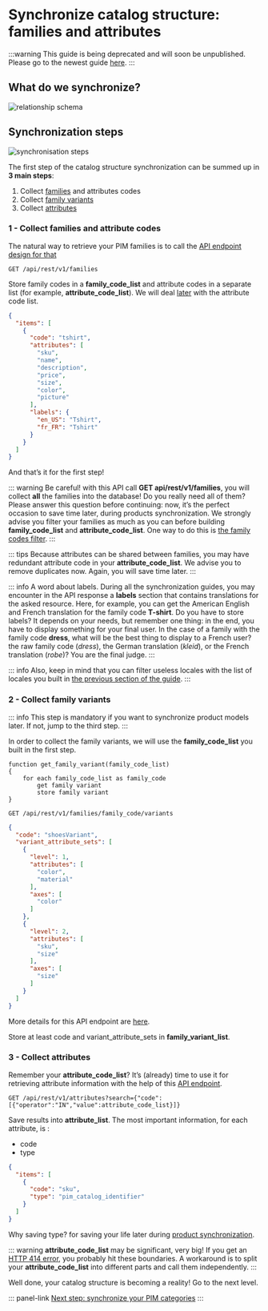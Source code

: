 # Synchronize catalog structure: families and attributes

:::warning
This guide is being deprecated and will soon be unpublished. Please go to the newest guide [here](/tutorials/how-to-get-families-and-attributes.html).
:::

## What do we synchronize?
![relationship schema](../../img/getting-started/synchronize-pim-products/step-2-objects-relationship-schema.svg)

## Synchronization steps
![synchronisation steps](../../img/getting-started/synchronize-pim-products/step-2-steps-schema.svg)

The first step of the catalog structure synchronization can be summed up in **3 main steps**:

1. Collect [families](https://help.akeneo.com/pim/serenity/articles/what-is-a-family.html#mainContent) and attributes codes
2. Collect [family variants](https://help.akeneo.com/pim/serenity/articles/what-about-products-variants.html#what-is-a-family-variant)
3. Collect [attributes](https://help.akeneo.com/pim/serenity/articles/what-is-an-attribute.html#mainContent)

### 1 - Collect families and attribute codes

The natural way to retrieve your PIM families is to call the [API endpoint design for that](https://api.akeneo.com/api-reference.html#get_families)

`GET /api/rest/v1/families`

Store family codes in a **family_code_list** and attribute codes in a separate list (for example, **attribute_code_list**). We will deal [later](/getting-started/synchronize-pim-products-6x/step-4.html) with the attribute code list.

```json
{
  "items": [
    {
      "code": "tshirt",
      "attributes": [
        "sku",
        "name",
        "description",
        "price",
        "size",
        "color",
        "picture"
      ],
      "labels": {
        "en_US": "Tshirt",
        "fr_FR": "Tshirt"
      }
    }
  ]
}
```

And that’s it for the first step!

::: warning
Be careful! with this API call **GET api/rest/v1/families**, you will collect **all** the families into the database! Do you really need all of them? Please answer this question before continuing: now, it’s the perfect occasion to save time later, during products synchronization. We strongly advise you filter your families as much as you can before building **family_code_list** and **attribute_code_list**. One way to do this is [the family codes filter](https://api.akeneo.com/documentation/filter.html#by-family-codes).
:::

::: tips
Because attributes can be shared between families, you may have redundant attribute code in your **attribute_code_list**. We advise you to remove duplicates now. Again, you will save time later.
:::

::: info
A word about labels. During all the synchronization guides, you may encounter in the API response a **labels** section that contains translations for the asked resource. Here, for example, you can get the American English and French translation for the family code **T-shirt**. Do you have to store labels? It depends on your needs, but remember one thing: in the end, you have to display something for your final user. In the case of a family with the family code **dress**, what will be the best thing to display to a French user? the raw family code (_dress_), the German translation (_kleid_), or the French translation (_robe_)? You are the final judge.
:::

::: info 
Also, keep in mind that you can filter useless locales with the list of locales you built in [the previous section of the guide](/getting-started/synchronize-pim-products-6x/step-1.html).
:::

### 2 - Collect family variants

::: info
This step is mandatory if you want to synchronize product models later. If not, jump to the third step.
:::

In order to collect the family variants, we will use the **family_code_list** you built in the first step.

```code
function get_family_variant(family_code_list)
{
    for each family_code_list as family_code
	    get family variant
	    store family variant
}
```

`GET /api/rest/v1/families/family_code/variants`

```json
{
  "code": "shoesVariant",
  "variant_attribute_sets": [
    {
      "level": 1,
      "attributes": [
        "color",
        "material"
      ],
      "axes": [
        "color"
      ]
    },
    {
      "level": 2,
      "attributes": [
        "sku",
        "size"
      ],
      "axes": [
        "size"
      ]
    }
  ]
}
```

More details for this API endpoint are [here](https://api.akeneo.com/api-reference.html#get_families__family_code__variants).

Store at least code and variant_attribute_sets in **family_variant_list**.

### 3 - Collect attributes

Remember your **attribute_code_list**? It’s (already) time to use it for retrieving attribute information with the help of this [API endpoint](https://api.akeneo.com/api-reference.html#Attribute).

`GET /api/rest/v1/attributes?search={"code":[{"operator":"IN","value":attribute_code_list}]}`

Save results into **attribute_list**. The most important information, for each attribute, is :

- code
- type

```json
{
  "items": [
    {
      "code": "sku",
      "type": "pim_catalog_identifier"
    }
  ]
}
```

Why saving type? for saving your life later during [product synchronization](/getting-started/synchronize-pim-products-6x/step-4.html).

::: warning
**attribute_code_list** may be significant, very big! If you get an [HTTP 414 error](https://www.w3.org/Protocols/rfc2616/rfc2616-sec10.html#sec10.4.15), you probably hit these boundaries. A workaround is to split your **attribute_code_list** into different parts and call them independently.
:::

Well done, your catalog structure is becoming a reality! Go to the next level.

::: panel-link [Next step: synchronize your PIM categories](/getting-started/synchronize-pim-products-6x/step-3.html)
:::

